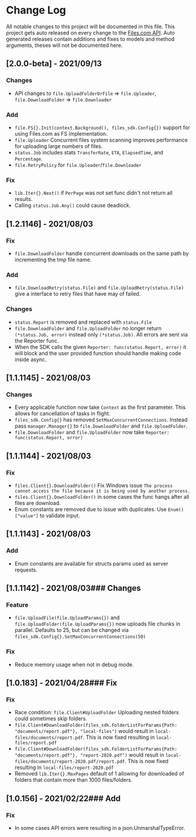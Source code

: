 # Change Log

All notable changes to this project will be documented in this file.
This project gets auto released on every change to the [Files.com API](https://developers.files.com).
Auto generated releases contain additions and fixes to models and method arguments, theses will not be documented here.

## [2.0.0-beta] - 2021/09/13
### Changes
- API changes to `file.UploadFolderOrFile` => `file.Uploader`, `file.DownloadFolder` => `file.Downloader`

### Add
- `file.FS{}.Init(context.Background(), files_sdk.Config{})` support for using Files.com as FS implementation.
- `file.Uploader` Concurrent files system scanning improves performance for uploading large numbers of files.
- `status.Job` includes stats `TransferRate`, `ETA`, `ElapsedTime`, and `Percentage`.
- `file.RetryPolicy` for  `file.Uploader`/`file.Downloader`

### Fix
- `lib.Iter{}.Next()` if `PerPage` was not set func didn't not return all results.
- Calling `status.Job.Any()` could cause deadlock.

## [1.2.1146] - 2021/08/03
### Fix
- `file.DownloadFolder` handle concurrent downloads on the same path by incrementing the tmp file name.

### Add
- `file.DownloadRetry(status.File)` and `file.UploadRetry(status.File)` give a interface to retry files that have may of failed.

### Changes
- `status.Report` is removed and replaced with `status.File`
- `file.DownloadFolder` and `file.UploadFolder` no longer return `(*status.Job, error)` instead only `(*status.Job)`. All errors are sent via the Reporter func. 
- When the SDK calls the given `Reporter: func(status.Report, error)` it will block and the user provided function should handle making code inside async. 

## [1.1.1145] - 2021/08/03
### Changes
- Every applicable function now take `Context` as the first parameter. This allows for cancellation of tasks in flight.
- `files_sdk.Config{}` has removed `SetMaxConcurrentConnections`. Instead pass `manager.Manager{}` to `file.DownloadFolder` and `file.UploadFolder`.
- `file.DownloadFolder` and `file.UploadFolder` now take `Reporter: func(status.Report, error)`

## [1.1.1144] - 2021/08/03
### Fix
- `files.Client{}.DownloadFolder()` Fix Windows issue `The process cannot access the file because it is being used by another process.`
- `files.Client{}.DownloadFolder()` in some cases the func hangs after all files are download.
- Enum constants are removed due to issue with duplicates. Use `Enum()["value"]` to validate input.
  
## [1.1.1143] - 2021/08/03
### Add
- Enum constants are available for structs params used as server requests. 

## [1.1.1142] - 2021/08/03### Changes
### Feature
- `file.UploadFile(file.UploadParams{})` and `file.UploadFolder(file.UploadParams{})` now uploads file chunks in parallel. 
  Defaults to 25, but can be changed via `files_sdk.Config{}.SetMaxConcurrentConnections(50)`

### Fix
- Reduce memory usage when not in debug mode.

## [1.0.183] - 2021/04/28### Fix
### Fix
- Race condition: `file.Client#UploadFolder` Uploading nested folders could sometimes skip folders.
- `file.Client#DownloadFolder(files_sdk.FolderListForParams{Path: "documents/report.pdf"}, "local-files")` would result in `local-files/documents/report.pdf`. This is now fixed resulting in `local-files/report.pdf`
- `file.Client#DownloadFolder(files_sdk.FolderListForParams{Path: "documents/report.pdf"}, "report-2020.pdf")` would result in `local-files/documents/report-2020.pdf/report.pdf`. This is now fixed resulting in `local-files/report-2020.pdf`
- Removed `lib.Iter{}.MaxPages` default of 1 allowing for downloaded of folders that contain more than 1000 files/folders.

## [1.0.156] - 2021/02/22### Add
### Fix
- In some cases API errors were resulting in a json.UnmarshalTypeError.
